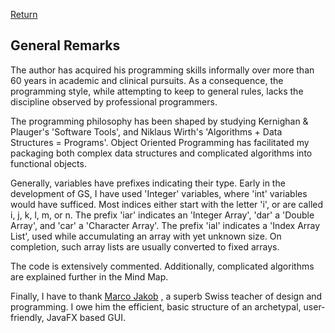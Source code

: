 [Return](Structure.md)
## General Remarks ##
The author has acquired his programming skills informally over more than 60 years in academic and clinical pursuits. As a consequence, the programming style, while attempting to keep to general rules, lacks the discipline observed by professional programmers.

The programming philosophy has been shaped by studying Kernighan & Plauger's 'Software Tools', and Niklaus Wirth's 'Algorithms + Data Structures = Programs'. Object Oriented Programming has facilitated my packaging both complex data structures and complicated algorithms into functional objects.

Generally, variables have prefixes indicating their type. Early in the development of GS, I have used 'Integer' variables, where 'int' variables would have sufficed. Most indices either start with the letter 'i', or are called i, j, k, l, m, or n. The prefix 'iar' indicates an 'Integer Array', 'dar' a 'Double Array', and 'car' a 'Character Array'. The prefix 'ial' indicates a 'Index Array List', used while accumulating an array with yet unknown size. On completion, such array lists are usually converted to fixed arrays.

The code is extensively commented. Additionally, complicated algorithms are explained further in the Mind Map.

Finally, I have to thank [Marco Jakob](https://code.makery.ch/library/javafx-tutorial/) , a superb Swiss teacher of design and programming. I owe him the efficient, basic structure of an archetypal, user-friendly, JavaFX based GUI.
